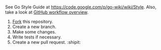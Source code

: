 See Go Style Guide at https://code.google.com/p/go-wiki/wiki/Style.
Also, take a look at [GitHub workflow overview](http://guides.github.com/overviews/flow/).

1. [Fork](https://github.com/tsukanov/steamhistory/fork) this repository.
2. Create a new branch.
3. Make some changes.
4. Write tests if necessary.
5. Create a new pull request. :shipit:

